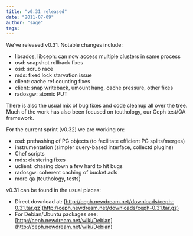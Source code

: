 ```yaml
---
title: "v0.31 released"
date: "2011-07-09"
author: "sage"
tags: 
---
```


We’ve released v0.31. Notable changes include:

- librados, libceph: can now access multiple clusters in same process
- osd: snapshot rollback fixes
- osd: scrub race
- mds: fixed lock starvation issue
- client: cache ref counting fixes
- client: snap writeback, umount hang, cache pressure, other fixes
- radosgw: atomic PUT

There is also the usual mix of bug fixes and code cleanup all over the tree. Much of the work has also been focused on teuthology, our Ceph test/QA framework.

For the current sprint (v0.32) we are working on:

- osd: prehashing of PG objects (to facilitate efficient PG splits/merges)
- instrumentation (simpler query-based interface, collectd plugins)
- Chef scripts
- mds: clustering fixes
- uclient: chasing down a few hard to hit bugs
- radosgw: coherent caching of bucket acls
- more qa (teuthology, tests)

v0.31 can be found in the usual places:

- Direct download at: [http://ceph.newdream.net/downloads/ceph-0.31.tar.gz](http://ceph.newdream.net/downloads/ceph-0.31.tar.gz)
- For Debian/Ubuntu packages see: [http://ceph.newdream.net/wiki/Debian](http://ceph.newdream.net/wiki/Debian)

